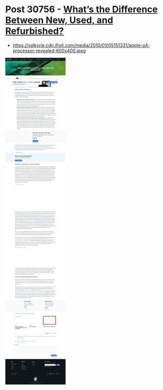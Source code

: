 # Post 30756 - [What&#8217;s the Difference Between New, Used, and Refurbished?](https://www.ifixit.com/News/30756/whats-the-difference-between-new-used-and-refurbished)

- https://valkyrie.cdn.ifixit.com/media/2010/01/05151331/apple-a4-processor-revealed-600x400.jpeg

![screencap](screenshots/7e1c4851-c69b-42d5-b41e-657eb9012a53.png)
